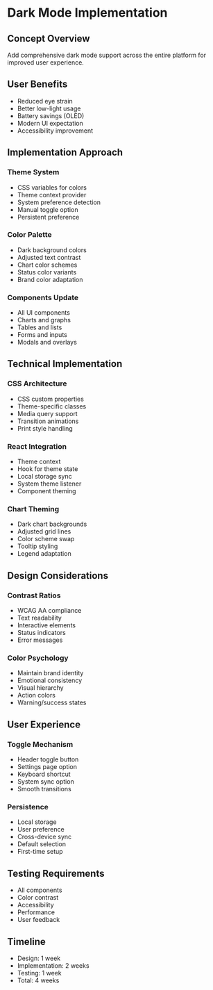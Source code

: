# Dark Mode Implementation

## Concept Overview
Add comprehensive dark mode support across the entire platform for improved user experience.

## User Benefits
- Reduced eye strain
- Better low-light usage
- Battery savings (OLED)
- Modern UI expectation
- Accessibility improvement

## Implementation Approach

### Theme System
- CSS variables for colors
- Theme context provider
- System preference detection
- Manual toggle option
- Persistent preference

### Color Palette
- Dark background colors
- Adjusted text contrast
- Chart color schemes
- Status color variants
- Brand color adaptation

### Components Update
- All UI components
- Charts and graphs
- Tables and lists
- Forms and inputs
- Modals and overlays

## Technical Implementation

### CSS Architecture
- CSS custom properties
- Theme-specific classes
- Media query support
- Transition animations
- Print style handling

### React Integration
- Theme context
- Hook for theme state
- Local storage sync
- System theme listener
- Component theming

### Chart Theming
- Dark chart backgrounds
- Adjusted grid lines
- Color scheme swap
- Tooltip styling
- Legend adaptation

## Design Considerations

### Contrast Ratios
- WCAG AA compliance
- Text readability
- Interactive elements
- Status indicators
- Error messages

### Color Psychology
- Maintain brand identity
- Emotional consistency
- Visual hierarchy
- Action colors
- Warning/success states

## User Experience

### Toggle Mechanism
- Header toggle button
- Settings page option
- Keyboard shortcut
- System sync option
- Smooth transitions

### Persistence
- Local storage
- User preference
- Cross-device sync
- Default selection
- First-time setup

## Testing Requirements
- All components
- Color contrast
- Accessibility
- Performance
- User feedback

## Timeline
- Design: 1 week
- Implementation: 2 weeks
- Testing: 1 week
- Total: 4 weeks

